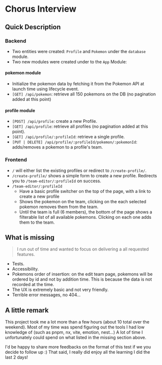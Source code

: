 # Chorus Interview

## Quick Description

### Backend
 - Two entities were created: `Profile` and `Pokemon` under the `database` module.
 - Two new modules were created under to the `App` Module: 

#### pokemon module
 - Initialize the pokemon data by fetching it from the Pokemon API at launch time using lifecycle event.
 - `[GET] /api/pokemon`: retrieve all 150 pokemons on the DB (no pagination added at this point)

#### profile module
 - `[POST] /api/profile`: create a new Profile.
 - `[GET] /api/profile`: retrieve all profiles (no pagination added at this point).
 - `[GET] /api/profile/:profileId`: retrieve a single profile.
 - `[PUT | DELETE] /api/profile/:profileId/pokemon/:pokemonId`: adds/removes a pokemon to a profile's team.


### Frontend
 - `/` will either list the existing profiles or redirect to `/create-profile/`.
 - `/create-profile/` shows a simple form to create a new profile. Redirects you to `/team-editor/:profileId` on success.
 - `/team-editor/:profileId` 
    - Have a basic profile switcher on the top of the page, with a link to create a new profile
    - Shows the pokemon on the team, clicking on the each selected pokemon removes them from the team.
    - Until the team is full (6 members), the bottom of the page shows a filterable list of all available pokemons. Clicking on each one adds them to the team.

## What is missing
> I run out of time and wanted to focus on delivering a all requested features.

 - Tests.
 - Accessibility.
 - Pokemons order of insertion: on the edit team page, pokemons will be ordered by id and not by addition time. This is because the data is not recorded at the time.
 - The UX is extremely basic and not very friendly.
 - Terrible error messages, no 404...

## A little remark
 This project took me a lot more than a few hours (about 10 total over the weekend). Most of my time was spend figuring out the tools I had low knowledge of (such as pnpm, nx, vite, emotion, nest...)
 A lot of time I unfortunately could spend on what listed in the missing section above.

 I'd be happy to share more feedbacks on the format of this test if we you decide to follow up :) 
 That said, I really did enjoy all the learning I did the last 2 days!